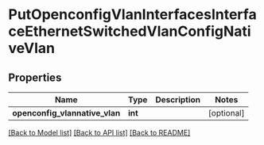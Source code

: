 # PutOpenconfigVlanInterfacesInterfaceEthernetSwitchedVlanConfigNativeVlan

## Properties
Name | Type | Description | Notes
------------ | ------------- | ------------- | -------------
**openconfig_vlannative_vlan** | **int** |  | [optional] 

[[Back to Model list]](../README.md#documentation-for-models) [[Back to API list]](../README.md#documentation-for-api-endpoints) [[Back to README]](../README.md)


